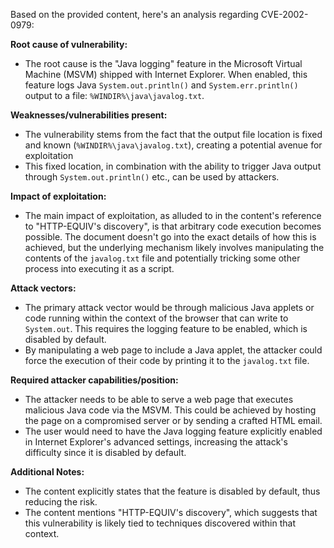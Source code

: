 Based on the provided content, here's an analysis regarding CVE-2002-0979:

**Root cause of vulnerability:**
- The root cause is the "Java logging" feature in the Microsoft Virtual Machine (MSVM) shipped with Internet Explorer. When enabled, this feature logs Java `System.out.println()` and `System.err.println()` output to a file: `%WINDIR%\java\javalog.txt`.

**Weaknesses/vulnerabilities present:**
- The vulnerability stems from the fact that the output file location is fixed and known (`%WINDIR%\java\javalog.txt`), creating a potential avenue for exploitation
- This fixed location, in combination with the ability to trigger Java output through `System.out.println()` etc., can be used by attackers.

**Impact of exploitation:**
- The main impact of exploitation, as alluded to in the content's reference to "HTTP-EQUIV's discovery", is that arbitrary code execution becomes possible. The document doesn't go into the exact details of how this is achieved, but the underlying mechanism likely involves manipulating the contents of the `javalog.txt` file and potentially tricking some other process into executing it as a script.

**Attack vectors:**
- The primary attack vector would be through malicious Java applets or code running within the context of the browser that can write to `System.out`. This requires the logging feature to be enabled, which is disabled by default.
- By manipulating a web page to include a Java applet, the attacker could force the execution of their code by printing it to the `javalog.txt` file.

**Required attacker capabilities/position:**
- The attacker needs to be able to serve a web page that executes malicious Java code via the MSVM. This could be achieved by hosting the page on a compromised server or by sending a crafted HTML email.
- The user would need to have the Java logging feature explicitly enabled in Internet Explorer's advanced settings, increasing the attack's difficulty since it is disabled by default.

**Additional Notes:**
- The content explicitly states that the feature is disabled by default, thus reducing the risk.
- The content mentions "HTTP-EQUIV's discovery", which suggests that this vulnerability is likely tied to techniques discovered within that context.